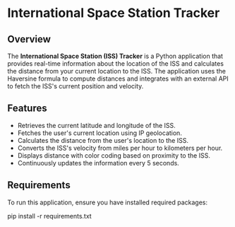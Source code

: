 # International Space Station Tracker

## Overview
The **International Space Station (ISS) Tracker** is a Python application that provides real-time information about the location of the ISS and calculates the distance from your current location to the ISS. The application uses the Haversine formula to compute distances and integrates with an external API to fetch the ISS's current position and velocity.

## Features
- Retrieves the current latitude and longitude of the ISS.
- Fetches the user's current location using IP geolocation.
- Calculates the distance from the user's location to the ISS.
- Converts the ISS's velocity from miles per hour to kilometers per hour.
- Displays distance with color coding based on proximity to the ISS.
- Continuously updates the information every 5 seconds.

## Requirements
To run this application, ensure you have installed required packages:
 
 pip install -r requirements.txt


